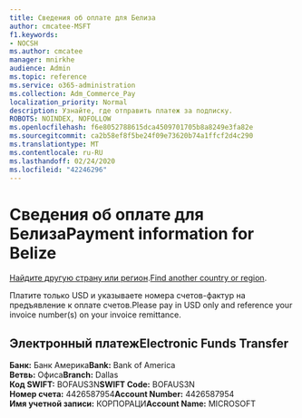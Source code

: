 ```yaml
---
title: Сведения об оплате для Белиза
author: cmcatee-MSFT
f1.keywords:
- NOCSH
ms.author: cmcatee
manager: mnirkhe
audience: Admin
ms.topic: reference
ms.service: o365-administration
ms.collection: Adm_Commerce_Pay
localization_priority: Normal
description: Узнайте, где отправить платеж за подписку.
ROBOTS: NOINDEX, NOFOLLOW
ms.openlocfilehash: f6e8052788615dca4509701705b8a8249e3fa82e
ms.sourcegitcommit: ca2b58ef8f5be24f09e73620b74a1ffcf2d4c290
ms.translationtype: MT
ms.contentlocale: ru-RU
ms.lasthandoff: 02/24/2020
ms.locfileid: "42246296"
---
```

# <a name="payment-information-for-belize"></a><span data-ttu-id="a9ee7-103">Сведения об оплате для Белиза</span><span class="sxs-lookup"><span data-stu-id="a9ee7-103">Payment information for Belize</span></span>

<span data-ttu-id="a9ee7-104">[Найдите другую страну или регион](../billing-and-payments/pay-for-your-subscription.md).</span><span class="sxs-lookup"><span data-stu-id="a9ee7-104">[Find another country or region](../billing-and-payments/pay-for-your-subscription.md).</span></span>

<span data-ttu-id="a9ee7-105">Платите только USD и указываете номера счетов-фактур на предъявление к оплате счетов.</span><span class="sxs-lookup"><span data-stu-id="a9ee7-105">Please pay in USD only and reference your invoice number(s) on your invoice remittance.</span></span>

## <a name="electronic-funds-transfer"></a><span data-ttu-id="a9ee7-106">Электронный платеж</span><span class="sxs-lookup"><span data-stu-id="a9ee7-106">Electronic Funds Transfer</span></span>

<span data-ttu-id="a9ee7-107">**Банк:** Банк Америка</span><span class="sxs-lookup"><span data-stu-id="a9ee7-107">**Bank:** Bank of America</span></span>  
<span data-ttu-id="a9ee7-108">**Ветвь:** Офиса</span><span class="sxs-lookup"><span data-stu-id="a9ee7-108">**Branch:** Dallas</span></span>  
<span data-ttu-id="a9ee7-109">**Код SWIFT:** BOFAUS3N</span><span class="sxs-lookup"><span data-stu-id="a9ee7-109">**SWIFT Code:** BOFAUS3N</span></span>  
<span data-ttu-id="a9ee7-110">**Номер счета:** 4426587954</span><span class="sxs-lookup"><span data-stu-id="a9ee7-110">**Account Number:** 4426587954</span></span>  
<span data-ttu-id="a9ee7-111">**Имя учетной записи:** КОРПОРАЦИ</span><span class="sxs-lookup"><span data-stu-id="a9ee7-111">**Account Name:** MICROSOFT</span></span>  